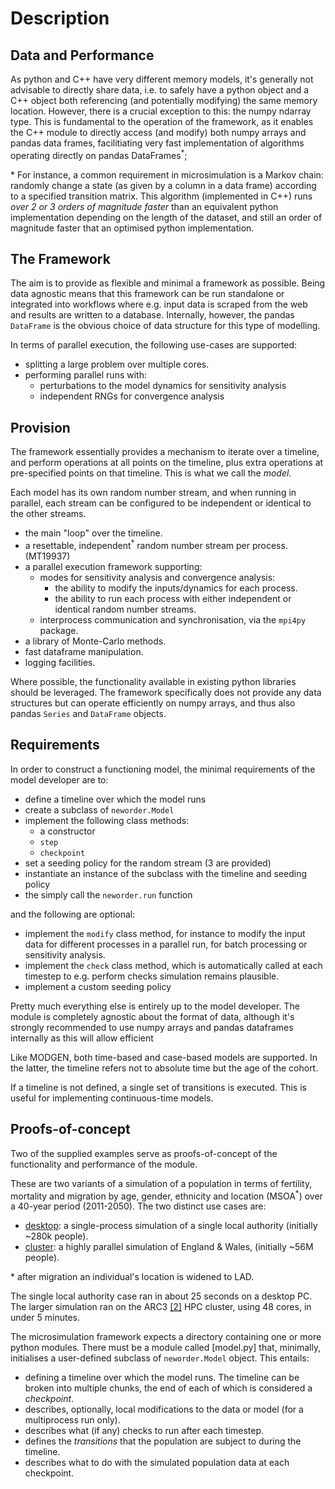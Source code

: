 # Description

## Data and Performance

As python and C++ have very different memory models, it's generally not advisable to directly share data, i.e. to safely have a python object and a C++ object both referencing (and potentially modifying) the same memory location. However, there is a crucial exception to this: the numpy ndarray type. This is fundamental to the operation of the framework, as it enables the C++ module to directly access (and modify) both numpy arrays and pandas data frames, facilitiating very fast implementation of algorithms operating directly on pandas DataFrames<sup>*</sup>;

&ast; For instance, a common requirement in microsimulation is a Markov chain: randomly change a state (as given by a column in a data frame) according to a specified transition matrix. This algorithm (implemented in C++) runs *over 2 or 3 orders of magnitude faster* than an equivalent python implementation depending on the length of the dataset, and still an order of magnitude faster that an optimised python implementation.

## The Framework

The aim is to provide as flexible and minimal a framework as possible. Being data agnostic means that this framework can be run standalone or integrated into workflows where e.g. input data is scraped from the web and results are written to a database. Internally, however, the pandas `DataFrame` is the obvious choice of data structure for this type of modelling.

In terms of parallel execution, the following use-cases are supported:

- splitting a large problem over multiple cores.
- performing parallel runs with:
    - perturbations to the model dynamics for sensitivity analysis
    - independent RNGs for convergence analysis

## Provision

The framework essentially provides a mechanism to iterate over a timeline, and perform operations at all points on the timeline, plus extra operations at pre-specified points on that timeline. This is what we call the _model_.

Each model has its own random number stream, and when running in parallel, each stream can be configured to be independent or identical to the other streams. 

- the main "loop" over the timeline.
- a resettable, independent<sup>*</sup> random number stream per process. (MT19937)
- a parallel execution framework supporting:
    - modes for sensitivity analysis and convergence analysis:
        - the ability to modify the inputs/dynamics for each process.
        - the ability to run each process with either independent or identical random number streams.
    - interprocess communication and synchronisation, via the `mpi4py` package.
- a library of Monte-Carlo methods.
- fast dataframe manipulation.
- logging facilities.

Where possible, the functionality available in existing python libraries should be leveraged. The framework specifically does not provide any data structures but can operate efficiently on numpy arrays, and thus also pandas `Series` and `DataFrame` objects.

## Requirements

In order to construct a functioning model, the minimal requirements of the model developer are to:

- define a timeline over which the model runs
- create a subclass of `neworder.Model`
- implement the following class methods:
  - a constructor
  - `step`
  - `checkpoint`
- set a seeding policy for the random stream (3 are provided)
- instantiate an instance of the subclass with the timeline and seeding policy
- the simply call the `neworder.run` function

and the following are optional:

- implement the `modify` class method, for instance to modify the input data for different processes in a parallel run, for batch processing or sensitivity analysis.
- implement the `check` class method, which is automatically called at each timestep to e.g. perform checks simulation remains plausible.
- implement a custom seeding policy

Pretty much everything else is entirely up to the model developer. The module is completely agnostic about the format of data, although it's strongly recommended to use numpy arrays and pandas dataframes internally as this will allow efficient

Like MODGEN, both time-based and case-based models are supported. In the latter, the timeline refers not to absolute time but the age of the cohort.

If a timeline is not defined, a single set of transitions is executed. This is useful for implementing continuous-time models.

## Proofs-of-concept

Two of the supplied examples serve as proofs-of-concept of the functionality and performance of the module.

These are two variants of a simulation of a population in terms of fertility, mortality and migration by age, gender, ethnicity and location (MSOA<sup>*</sup>) over a 40-year period (2011-2050). The two distinct use cases are:

- [desktop](): a single-process simulation of a single local authority (initially ~280k people).
- [cluster](): a highly parallel simulation of England & Wales, (initially ~56M people).

&ast; after migration an individual's location is widened to LAD.

The single local authority case ran in about 25 seconds on a desktop PC. The larger simulation ran on the ARC3 [[2]](#references) HPC cluster, using 48 cores, in under 5 minutes.

The microsimulation framework expects a directory containing one or more python modules. There must be a module called [model.py] that, minimally, initialises a user-defined subclass of `neworder.Model` object. This entails:

- defining a timeline over which the model runs. The timeline can be broken into multiple chunks, the end of each of which is considered a _checkpoint_.
- describes, optionally, local modifications to the data or model (for a multiprocess run only).
- describes what (if any) checks to run after each timestep.
- defines the _transitions_ that the population are subject to during the timeline.
- describes what to do with the simulated population data at each checkpoint.
